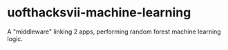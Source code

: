 # uofthacksvii-machine-learning
A "middleware" linking 2 apps, performing random forest machine learning logic.
